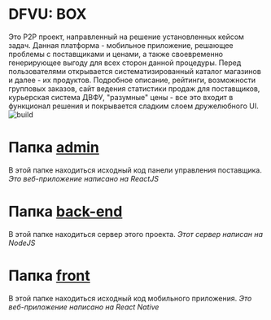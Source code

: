 # DFVU: BOX
Это P2P проект, направленный на решение установленных кейсом задач. Данная платформа - мобильное приложение, решающее проблемы с поставщиками и ценами, а также своевременно генерирующее выгоду для всех сторон данной процедуры. Перед пользователями открывается систематизированный каталог магазинов и далее - их продуктов. Подробное описание, рейтинги, возможности групповых заказов, сайт ведения статистики продаж для поставщиков, курьерская система ДВФУ, "разумные" цены - все это входит в функционал решения и покрывается сладким слоем дружелюбного UI. ![build](https://github.com/arri1/hackaton-dv/workflows/Node.js%20CI/badge.svg?branch=main)

# Папка [admin](https://github.com/arri1/hackaton-dv/tree/main/admin)
В этой папке находиться исходный код панели управления поставщика.
*Это веб-приложение написано на ReactJS*

# Папка [back-end](https://github.com/arri1/hackaton-dv/tree/main/back-end)
В этой папке находиться сервер этого проекта.
*Этот сервер написан на NodeJS*


# Папка [front](https://github.com/arri1/hackaton-dv/tree/main/front)
В этой папке находиться исходный код мобильного приложения.
*Это веб-приложение написано на React Native*
